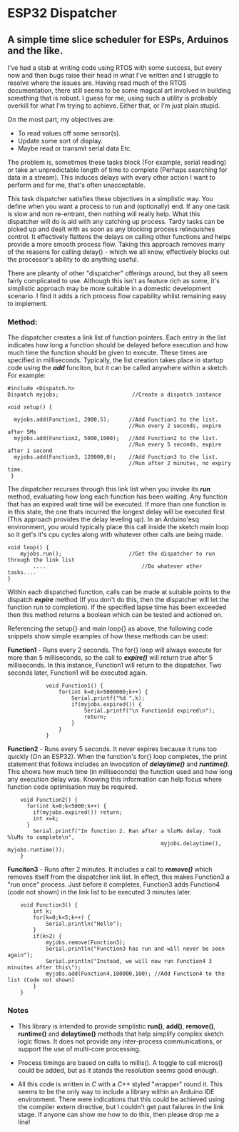 # ESP32 Dispatcher
## A simple time slice scheduler for ESPs, Arduinos and the like.

I've had a stab at writing code using RTOS with some success, but every now and then bugs raise their head in what I've written and I 
struggle to resolve where the issues are. Having read much of the RTOS documentation, there still seems to be some magical art involved in building
something that is robust. I guess for me, using such a utility is probably overkill for what I'm trying to achieve. Either that, or I'm just plain stupid. 

On the most part, my objectives are:

+ To read values off some sensor(s). 
+ Update some sort of display. 
+ Maybe read or transmit serial data Etc. 

The problem is, sometimes these tasks block (For example, serial reading) or take an unpredictable length of time to complete (Perhaps searching for data in a stream). This induces delays with every other action I want to perform and for me, that's often unacceptable.

This task dispatcher satisfies these objectives in a simplistic way. You define when you want a process to run and (optionally) end. If any one task is slow and non re-entrant, then nothing will really help. What this dispatcher will do is aid with any catching up process. Tardy tasks can be picked up and dealt with as soon as any blocking process relinquishes control. It effectively flattens the delays on calling other functions and helps provide a more smooth process flow. Taking this approach removes many of the reasons for calling delay() - which we all know, effectively blocks out the processor's ability to do anything useful. 

There are pleanty of other "dispatcher" offerings around, but they all seem fairly complicated to use. Although this isn't as feature rich as some, it's simplistic approach may be more suitable in a domestic development scenario. I find it adds a rich process flow capability whilst remaining easy to implement.

### Method:

The dispatcher creates a link list of function pointers. Each entry in the list indicates how long a function should be delayed before execution and how much time the function should be given to execute. These times are specified in milliseconds. Typically, the list creation takes place in startup code using the ___add___ funciton, but it can be called anywhere within a sketch. For example:

```
#include <Dispatch.h>
Dispatch myjobs;                       //Create a dispatch instance

void setup() {

  myjobs.add(Function1, 2000,5);      //Add Function1 to the list. 
                                      //Run every 2 seconds, expire after 5Ms
  myjobs.add(Function2, 5000,1000);   //Add Function2 to the list. 
                                      //Run every 5 seconds, expire after 1 second
  myjobs.add(Function3, 120000,0);    //Add Function3 to the list. 
                                      //Run after 2 minutes, no expiry time. 
 }

```

The dispatcher recurses through this link list when you invoke its ___run___ method, evaluating how long each function has been waiting. Any function that has an expired wait time will be executed. If more than one function is in this state, the one thats incurred the longest delay will be executed first (This approach provides the delay leveling up). In an Arduino'esq environment, you would typically place this call inside the sketch main loop so it get's it's cpu cycles along with whatever other calls are being made.

```
void loop() {
    myjobs.run();                     //Get the dispatcher to run through the link list
        ....                              //Do whatever other tasks....
}

```

Within each dispatched function, calls can be made at suitable points to the dispatch ___expire___ method (If you don't do this, then the dispatcher will let the function run to completion). If the specified lapse time has been exceeded then this method returns a boolean which can be tested and actioned on. 

Referencing the setup{} and main loop{} as above, the following code snippets show simple examples of how these methods can be used:

**Function1** - Runs every 2 seconds. The for{} loop will always execute for more than 5 milliseconds, so the call to ___expire()___ will return true after 5 milliseconds. In this instance, Function1 will return to the dispatcher. Two seconds later, Function1 will be executed again.
```
            void Function1() {
                for(int k=0;k<5000000;k++) {
                    Serial.printf("%d ",k);
                    if(myjobs.expired()) {
                        Serial.printf("\n Function1d expired\n");
                        return;
                    }
                }
            }
 ```
   **Function2**  - Runs every 5 seconds. It never expires because it runs too quickly (On an ESP32). When the function's for{} loop completes, the print statement that follows includes an invocation of ___delaytime()___ and ___runtime()___. This shows how much time (in milliseconds) the function used and how long any execution delay was. Knowing this information can help focus where function code optimisation may be required.

```
    void Function2() {
      for(int k=0;k<5000;k++) {
        if(myjobs.expired()) return;
        int x=k;
      }
        Serial.printf("In function 2. Ran after a %luMs delay. Took %luMs to complete\n", 
                                                myjobs.delaytime(), myjobs.runtime());
    }
```
   **Funciton3** - Runs after 2 minutes. It includes a call to ___remove()___ which removes itself from the dispatcher link list. In effect, this makes Function3 a "run once" process. Just before it completes, Function3 adds Function4 (code not shown) in the link list to be executed 3 minutes later.

```
    void Function3() {
        int k;
        for(k=0;k<5;k++) {
            Serial.println("Hello");
        }
        if(k>2) {
            myjobs.remove(Function3);
            Serial.println("Function3 has run and will never be seen again");
            Serial.println("Instead, we will now run Function4 3 minuites after this\");
            myjobs.add(Function4,180000,100); //Add Function4 to the list (Code not shown)
        }
    }
```
### Notes

+ This library is intended to provide simplistic __run()__, __add()__, __remove()__, __runtime()__ and __delaytime()__ methods that help simplify complex sketch logic flows. It does not provide any inter-process communications, or support the use of multi-core processing. 

* Process timings are based on calls to millis(). A toggle to call micros() could be added, but as it stands the resolution seems good enough.  

+ All this code is written in *C* with a *C++* styled "wrapper" round it. This seems to be the only way to include a library within an Arduino IDE environment. There were indications that this could be achieved using the compiler extern directive, but I couldn't get past failures in the link stage. If anyone can show me how to do this, then please drop me a line!  
